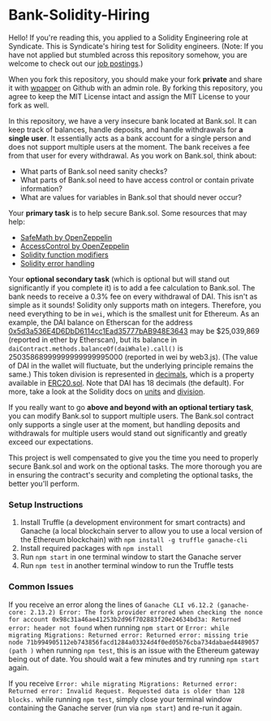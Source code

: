 # Bank-Solidity-Hiring

Hello! If you're reading this, you applied to a Solidity Engineering role at Syndicate. This is Syndicate's hiring test for Solidity engineers. (Note: If you have not applied but stumbled across this repository somehow, you are welcome to check out our [job postings](https://www.notion.so/Syndicate-Protocol-Job-Postings-ad09c123121445339d6dfe0da4e3495e).)

When you fork this repository, you should make your fork **private** and share it with [wpapper](https://github.com/wpapper) on Github with an admin role. By forking this repository, you agree to keep the MIT License intact and assign the MIT License to your fork as well.

In this repository, we have a very insecure bank located at Bank.sol. It can keep track of balances, handle deposits, and handle withdrawals for **a single user**. It essentially acts as a bank account for a single person and does not support multiple users at the moment. The bank receives a fee from that user for every withdrawal. As you work on Bank.sol, think about:

- What parts of Bank.sol need sanity checks?
- What parts of Bank.sol need to have access control or contain private information?
- What are values for variables in Bank.sol that should never occur?

Your **primary task** is to help secure Bank.sol. Some resources that may help:

- [SafeMath by OpenZeppelin](https://docs.openzeppelin.com/contracts/3.x/api/math)
- [AccessControl by OpenZeppelin](https://docs.openzeppelin.com/contracts/3.x/access-control)
- [Solidity function modifiers](https://docs.soliditylang.org/en/v0.7.6/contracts.html#function-modifiers)
- [Solidity error handling](https://docs.soliditylang.org/en/v0.7.6/control-structures.html?highlight=require#error-handling-assert-require-revert-and-exceptions)

Your **optional secondary task** (which is optional but will stand out significantly if you complete it) is to add a fee calculation to Bank.sol. The bank needs to receive a 0.3% fee on every withdrawal of DAI. This isn't as simple as it sounds! Solidity only supports math on integers. Therefore, you need everything to be in `wei`, which is the smallest unit for Ethereum. As an example, the DAI balance on Etherscan for the address [0x5d3a536E4D6DbD6114cc1Ead35777bAB948E3643](https://etherscan.io/address/0x5d3a536E4D6DbD6114cc1Ead35777bAB948E3643) may be $25,039,869 (reported in ether by Etherscan), but its balance in `daiContract.methods.balanceOf(daiWhale).call()` is 25035868999999999999995000 (reported in wei by web3.js). (The value of DAI in the wallet will fluctuate, but the underlying principle remains the same.) This token division is represented in [decimals](https://docs.openzeppelin.com/contracts/3.x/erc20#a-note-on-decimals), which is a property available in [ERC20.sol](https://github.com/OpenZeppelin/openzeppelin-contracts/blob/master/contracts/token/ERC20/ERC20.sol#L84). Note that DAI has 18 decimals (the default). For more, take a look at the Solidity docs on [units](https://docs.soliditylang.org/en/v0.7.6/units-and-global-variables.html) and [division](https://docs.soliditylang.org/en/v0.7.6/types.html#division).

If you really want to go **above and beyond with an optional tertiary task**, you can modify Bank.sol to support multiple users. The Bank.sol contract only supports a single user at the moment, but handling deposits and withdrawals for multiple users would stand out significantly and greatly exceed our expectations.

This project is well compensated to give you the time you need to properly secure Bank.sol and work on the optional tasks. The more thorough you are in ensuring the contract's security and completing the optional tasks, the better you'll perform.

### Setup Instructions

1. Install Truffle (a development environment for smart contracts) and Ganache (a local blockchain server to allow you to use a local version of the Ethereum blockchain) with `npm install -g truffle ganache-cli`
2. Install required packages with `npm install`
3. Run `npm start` in one terminal window to start the Ganache server
4. Run `npm test` in another terminal window to run the Truffle tests

### Common Issues

If you receive an error along the lines of `Ganache CLI v6.12.2 (ganache-core: 2.13.2) Error: The fork provider errored when checking the nonce for account 0x98c31a46ae41253b2d96f702883f20e24634bd3a: Returned error: header not found` when running `npm start` or `Error: while migrating Migrations: Returned error: Returned error: missing trie node 71b994905112eb743856facd1284a03324d4f0ed05b76cba734dabaed4489057 (path )` when running `npm test`, this is an issue with the Ethereum gateway being out of date. You should wait a few minutes and try running `npm start` again.

If you receive `Error: while migrating Migrations: Returned error: Returned error: Invalid Request. Requested data is older than 128 blocks.` while running `npm test`, simply close your terminal window containing the Ganache server (run via `npm start`) and re-run it again.
